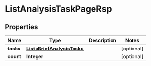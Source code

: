 

# ListAnalysisTaskPageRsp


## Properties

| Name | Type | Description | Notes |
|------------ | ------------- | ------------- | -------------|
|**tasks** | [**List&lt;BriefAnalysisTask&gt;**](BriefAnalysisTask.md) |  |  [optional] |
|**count** | **Integer** |  |  [optional] |



